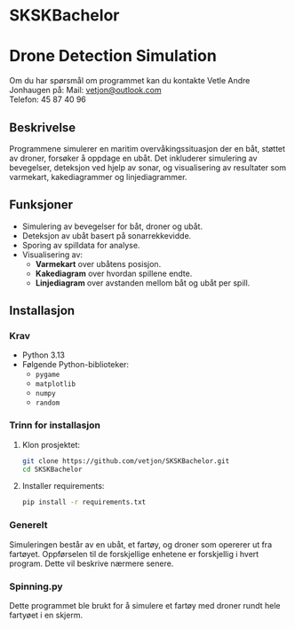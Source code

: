 # SKSKBachelor

# **Drone Detection Simulation**
Om du har spørsmål om programmet kan du kontakte Vetle Andre Jonhaugen på:
  Mail: vetjon@outlook.com  
  Telefon: 45 87 40 96

## **Beskrivelse**
Programmene simulerer en maritim overvåkingssituasjon der en båt, støttet av droner, forsøker å oppdage en ubåt. Det inkluderer simulering av bevegelser, deteksjon ved hjelp av sonar, og visualisering av resultater som varmekart, kakediagrammer og linjediagrammer.

## **Funksjoner**
- Simulering av bevegelser for båt, droner og ubåt.
- Deteksjon av ubåt basert på sonarrekkevidde.
- Sporing av spilldata for analyse.
- Visualisering av:
  - **Varmekart** over ubåtens posisjon.
  - **Kakediagram** over hvordan spillene endte.
  - **Linjediagram** over avstanden mellom båt og ubåt per spill.

## **Installasjon**
### **Krav**
- Python 3.13
- Følgende Python-biblioteker:
  - `pygame`
  - `matplotlib`
  - `numpy`
  - `random`

### **Trinn for installasjon**
1. Klon prosjektet:
   ```bash
   git clone https://github.com/vetjon/SKSKBachelor.git
   cd SKSKBachelor
2. Installer requirements:
   ```bash
   pip install -r requirements.txt

### Generelt
Simuleringen består av en ubåt, et fartøy, og droner som opererer ut fra fartøyet. Oppførselen til de forskjellige enhetene er forskjellig i hvert program. Dette vil beskrive nærmere senere.


### Spinning.py
  Dette programmet ble brukt for å simulere et fartøy med droner rundt hele fartyøet i en skjerm. 
